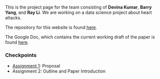 This is the project page for the team consisting of **Devina Kumar**, **Barry Yang**, and **Ray Li**. We are working on a data science project about heart attacks.

The repository for this website is found [here](https://github.com/byang18/dsforhealth).

The Google Doc, which contains the current working draft of the paper is found [here](https://docs.google.com/document/d/1QSn9jRyujByszDhKS1550un3el3O3_bRRT9sri4dM8w/edit?usp=sharing).

### Checkpoints
- [Assignment 1](./checkpoints/assignment1.md): Proposal
- Assignment 2: Outline and Paper Introduction
